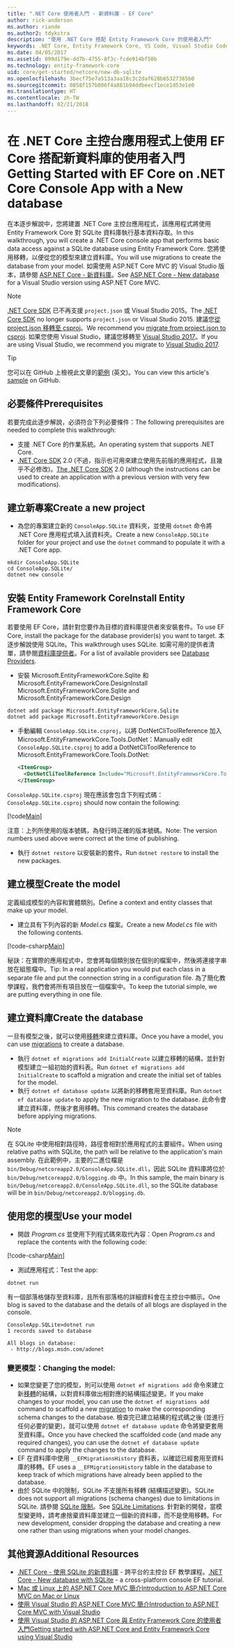 ```yaml
---
title: ".NET Core 使用者入門 - 新資料庫 - EF Core"
author: rick-anderson
ms.author: riande
ms.author2: tdykstra
description: "使用 .NET Core 搭配 Entity Framework Core 的使用者入門"
keywords: .NET Core, Entity Framework Core, VS Code, Visual Studio Code, Mac, Linux
ms.date: 04/05/2017
ms.assetid: 099d179e-dd7b-4755-8f3c-fcde914bf50b
ms.technology: entity-framework-core
uid: core/get-started/netcore/new-db-sqlite
ms.openlocfilehash: 3becf75e7a513a3aa18c3c2daf628b65327365b0
ms.sourcegitcommit: 0858f157b806f4a881b94ddbeecf1ece1d53e1e0
ms.translationtype: HT
ms.contentlocale: zh-TW
ms.lasthandoff: 02/21/2018
---
```

# <a name="getting-started-with-ef-core-on-net-core-console-app-with-a-new-database"></a><span data-ttu-id="b3868-104">在 .NET Core 主控台應用程式上使用 EF Core 搭配新資料庫的使用者入門</span><span class="sxs-lookup"><span data-stu-id="b3868-104">Getting Started with EF Core on .NET Core Console App with a New database</span></span>

<span data-ttu-id="b3868-105">在本逐步解說中，您將建置 .NET Core 主控台應用程式，該應用程式將使用 Entity Framework Core 對 SQLite 資料庫執行基本資料存取。</span><span class="sxs-lookup"><span data-stu-id="b3868-105">In this walkthrough, you will create a .NET Core console app that performs basic data access against a SQLite database using Entity Framework Core.</span></span> <span data-ttu-id="b3868-106">您將使用移轉，以便從您的模型來建立資料庫。</span><span class="sxs-lookup"><span data-stu-id="b3868-106">You will use migrations to create the database from your model.</span></span> <span data-ttu-id="b3868-107">如需使用 ASP.NET Core MVC 的 Visual Studio 版本，請參閱 [ASP.NET Core - 新資料庫](xref:core/get-started/aspnetcore/new-db)。</span><span class="sxs-lookup"><span data-stu-id="b3868-107">See [ASP.NET Core - New database](xref:core/get-started/aspnetcore/new-db) for a Visual Studio version using ASP.NET Core MVC.</span></span>

> [!NOTE]  
> <span data-ttu-id="b3868-108">[.NET Core SDK](https://www.microsoft.com/net/download/core) 已不再支援 `project.json` 或 Visual Studio 2015。</span><span class="sxs-lookup"><span data-stu-id="b3868-108">The [.NET Core SDK](https://www.microsoft.com/net/download/core) no longer supports `project.json` or Visual Studio 2015.</span></span> <span data-ttu-id="b3868-109">建議您[從 project.json 移轉至 csproj](https://docs.microsoft.com/dotnet/articles/core/migration/)。</span><span class="sxs-lookup"><span data-stu-id="b3868-109">We recommend you [migrate from project.json to csproj](https://docs.microsoft.com/dotnet/articles/core/migration/).</span></span> <span data-ttu-id="b3868-110">如果您使用 Visual Studio，建議您移轉至 [Visual Studio 2017](https://www.visualstudio.com/downloads/)。</span><span class="sxs-lookup"><span data-stu-id="b3868-110">If you are using Visual Studio, we recommend you migrate to [Visual Studio 2017](https://www.visualstudio.com/downloads/).</span></span>

> [!TIP]  
> <span data-ttu-id="b3868-111">您可以在 GitHub 上檢視此文章的[範例](https://github.com/aspnet/EntityFramework.Docs/tree/master/samples/core/GetStarted/NetCore/ConsoleApp.SQLite) \(英文\)。</span><span class="sxs-lookup"><span data-stu-id="b3868-111">You can view this article's [sample](https://github.com/aspnet/EntityFramework.Docs/tree/master/samples/core/GetStarted/NetCore/ConsoleApp.SQLite) on GitHub.</span></span>

## <a name="prerequisites"></a><span data-ttu-id="b3868-112">必要條件</span><span class="sxs-lookup"><span data-stu-id="b3868-112">Prerequisites</span></span>

<span data-ttu-id="b3868-113">若要完成此逐步解說，必須符合下列必要條件：</span><span class="sxs-lookup"><span data-stu-id="b3868-113">The following prerequisites are needed to complete this walkthrough:</span></span>
* <span data-ttu-id="b3868-114">支援 .NET Core 的作業系統。</span><span class="sxs-lookup"><span data-stu-id="b3868-114">An operating system that supports .NET Core.</span></span>
* <span data-ttu-id="b3868-115">[.NET Core SDK](https://www.microsoft.com/net/core) 2.0 (不過，指示也可用來建立使用先前版的應用程式，且幾乎不必修改)。</span><span class="sxs-lookup"><span data-stu-id="b3868-115">[The .NET Core SDK](https://www.microsoft.com/net/core) 2.0 (although the instructions can be used to create an application with a previous version with very few modifications).</span></span>

## <a name="create-a-new-project"></a><span data-ttu-id="b3868-116">建立新專案</span><span class="sxs-lookup"><span data-stu-id="b3868-116">Create a new project</span></span>

* <span data-ttu-id="b3868-117">為您的專案建立新的 `ConsoleApp.SQLite` 資料夾，並使用 `dotnet` 命令將 .NET Core 應用程式填入該資料夾。</span><span class="sxs-lookup"><span data-stu-id="b3868-117">Create a new `ConsoleApp.SQLite` folder for your project and use the `dotnet` command to populate it with a .NET Core app.</span></span>

``` Console
mkdir ConsoleApp.SQLite
cd ConsoleApp.SQLite/
dotnet new console
```

## <a name="install-entity-framework-core"></a><span data-ttu-id="b3868-118">安裝 Entity Framework Core</span><span class="sxs-lookup"><span data-stu-id="b3868-118">Install Entity Framework Core</span></span>

<span data-ttu-id="b3868-119">若要使用 EF Core，請針對您要作為目標的資料庫提供者來安裝套件。</span><span class="sxs-lookup"><span data-stu-id="b3868-119">To use EF Core, install the package for the database provider(s) you want to target.</span></span> <span data-ttu-id="b3868-120">本逐步解說使用 SQLite。</span><span class="sxs-lookup"><span data-stu-id="b3868-120">This walkthrough uses SQLite.</span></span> <span data-ttu-id="b3868-121">如需可用的提供者清單，請參閱[資料庫提供者](../../providers/index.md)。</span><span class="sxs-lookup"><span data-stu-id="b3868-121">For a list of available providers see [Database Providers](../../providers/index.md).</span></span>

* <span data-ttu-id="b3868-122">安裝 Microsoft.EntityFrameworkCore.Sqlite 和 Microsoft.EntityFrameworkCore.Design</span><span class="sxs-lookup"><span data-stu-id="b3868-122">Install Microsoft.EntityFrameworkCore.Sqlite and Microsoft.EntityFrameworkCore.Design</span></span>

``` Console
dotnet add package Microsoft.EntityFrameworkCore.Sqlite
dotnet add package Microsoft.EntityFrameworkCore.Design
```

* <span data-ttu-id="b3868-123">手動編輯 `ConsoleApp.SQLite.csproj`，以將 DotNetCliToolReference 加入 Microsoft.EntityFrameworkCore.Tools.DotNet：</span><span class="sxs-lookup"><span data-stu-id="b3868-123">Manually edit `ConsoleApp.SQLite.csproj` to add a DotNetCliToolReference to Microsoft.EntityFrameworkCore.Tools.DotNet:</span></span>

  ``` xml
  <ItemGroup>
    <DotNetCliToolReference Include="Microsoft.EntityFrameworkCore.Tools.DotNet" Version="2.0.0" />
  </ItemGroup>
  ```

<span data-ttu-id="b3868-124">`ConsoleApp.SQLite.csproj` 現在應該會包含下列程式碼：</span><span class="sxs-lookup"><span data-stu-id="b3868-124">`ConsoleApp.SQLite.csproj` should now contain the following:</span></span>

[!code[Main](../../../../samples/core/GetStarted/NetCore/ConsoleApp.SQLite/ConsoleApp.SQLite.csproj)]

 <span data-ttu-id="b3868-125">注意：上列所使用的版本號碼，為發行時正確的版本號碼。</span><span class="sxs-lookup"><span data-stu-id="b3868-125">Note: The version numbers used above were correct at the time of publishing.</span></span>

*  <span data-ttu-id="b3868-126">執行 `dotnet restore` 以安裝新的套件。</span><span class="sxs-lookup"><span data-stu-id="b3868-126">Run `dotnet restore` to install the new packages.</span></span>

## <a name="create-the-model"></a><span data-ttu-id="b3868-127">建立模型</span><span class="sxs-lookup"><span data-stu-id="b3868-127">Create the model</span></span>

<span data-ttu-id="b3868-128">定義組成模型的內容和實體類別。</span><span class="sxs-lookup"><span data-stu-id="b3868-128">Define a context and entity classes that make up your model.</span></span>

* <span data-ttu-id="b3868-129">建立具有下列內容的新 *Model.cs* 檔案。</span><span class="sxs-lookup"><span data-stu-id="b3868-129">Create a new *Model.cs* file with the following contents.</span></span>

[!code-csharp[Main](../../../../samples/core/GetStarted/NetCore/ConsoleApp.SQLite/Model.cs)]

<span data-ttu-id="b3868-130">秘訣：在實際的應用程式中，您會將每個類別放在個別的檔案中，然後將連接字串放在組態檔中。</span><span class="sxs-lookup"><span data-stu-id="b3868-130">Tip: In a real application you would put each class in a separate file and put the connection string in a configuration file.</span></span> <span data-ttu-id="b3868-131">為了簡化教學課程，我們會將所有項目放在一個檔案中。</span><span class="sxs-lookup"><span data-stu-id="b3868-131">To keep the tutorial simple, we are putting everything in one file.</span></span>

## <a name="create-the-database"></a><span data-ttu-id="b3868-132">建立資料庫</span><span class="sxs-lookup"><span data-stu-id="b3868-132">Create the database</span></span>

<span data-ttu-id="b3868-133">一旦有模型之後，就可以使用[移轉](https://docs.microsoft.com/aspnet/core/data/ef-mvc/migrations#introduction-to-migrations)來建立資料庫。</span><span class="sxs-lookup"><span data-stu-id="b3868-133">Once you have a model, you can use [migrations](https://docs.microsoft.com/aspnet/core/data/ef-mvc/migrations#introduction-to-migrations) to create a database.</span></span>

* <span data-ttu-id="b3868-134">執行 `dotnet ef migrations add InitialCreate` 以建立移轉的結構，並針對模型建立一組初始的資料表。</span><span class="sxs-lookup"><span data-stu-id="b3868-134">Run `dotnet ef migrations add InitialCreate` to scaffold a migration and create the initial set of tables for the model.</span></span>
* <span data-ttu-id="b3868-135">執行 `dotnet ef database update` 以將新的移轉套用至資料庫。</span><span class="sxs-lookup"><span data-stu-id="b3868-135">Run `dotnet ef database update` to apply the new migration to the database.</span></span> <span data-ttu-id="b3868-136">此命令會建立資料庫，然後才套用移轉。</span><span class="sxs-lookup"><span data-stu-id="b3868-136">This command creates the database before applying migrations.</span></span>

> [!NOTE]  
> <span data-ttu-id="b3868-137">在 SQLite 中使用相對路徑時，路徑會相對於應用程式的主要組件。</span><span class="sxs-lookup"><span data-stu-id="b3868-137">When using relative paths with SQLite, the path will be relative to the application's main assembly.</span></span> <span data-ttu-id="b3868-138">在此範例中，主要的二進位檔是 `bin/Debug/netcoreapp2.0/ConsoleApp.SQLite.dll`，因此 SQLite 資料庫將位於 `bin/Debug/netcoreapp2.0/blogging.db` 中。</span><span class="sxs-lookup"><span data-stu-id="b3868-138">In this sample, the main binary is `bin/Debug/netcoreapp2.0/ConsoleApp.SQLite.dll`, so the SQLite database will be in `bin/Debug/netcoreapp2.0/blogging.db`.</span></span>

## <a name="use-your-model"></a><span data-ttu-id="b3868-139">使用您的模型</span><span class="sxs-lookup"><span data-stu-id="b3868-139">Use your model</span></span>

* <span data-ttu-id="b3868-140">開啟 *Program.cs* 並使用下列程式碼來取代內容：</span><span class="sxs-lookup"><span data-stu-id="b3868-140">Open *Program.cs* and replace the contents with the following code:</span></span>

 [!code-csharp[Main](../../../../samples/core/GetStarted/NetCore/ConsoleApp.SQLite/Program.cs)]

* <span data-ttu-id="b3868-141">測試應用程式：</span><span class="sxs-lookup"><span data-stu-id="b3868-141">Test the app:</span></span>

 `dotnet run`

 <span data-ttu-id="b3868-142">有一個部落格儲存至資料庫，且所有部落格的詳細資料會在主控台中顯示。</span><span class="sxs-lookup"><span data-stu-id="b3868-142">One blog is saved to the database and the details of all blogs are displayed in the console.</span></span>

  ``` Console
  ConsoleApp.SQLite>dotnet run
  1 records saved to database

  All blogs in database:
   - http://blogs.msdn.com/adonet
  ```

### <a name="changing-the-model"></a><span data-ttu-id="b3868-143">變更模型：</span><span class="sxs-lookup"><span data-stu-id="b3868-143">Changing the model:</span></span>

- <span data-ttu-id="b3868-144">如果您變更了您的模型，則可以使用 `dotnet ef migrations add` 命令來建立新[移轉](https://docs.microsoft.com/aspnet/core/data/ef-mvc/migrations#introduction-to-migrations)的結構，以對資料庫做出相對應的結構描述變更。</span><span class="sxs-lookup"><span data-stu-id="b3868-144">If you make changes to your model, you can use the `dotnet ef migrations add` command to scaffold a new [migration](https://docs.microsoft.com/aspnet/core/data/ef-mvc/migrations#introduction-to-migrations)  to make the corresponding schema changes to the database.</span></span> <span data-ttu-id="b3868-145">檢查完已建立結構的程式碼之後 (並進行任何必要的變更)，就可以使用 `dotnet ef database update` 命令將變更套用至資料庫。</span><span class="sxs-lookup"><span data-stu-id="b3868-145">Once you have checked the scaffolded code (and made any required changes), you can use the `dotnet ef database update` command to apply the changes to the database.</span></span>
- <span data-ttu-id="b3868-146">EF 在資料庫中使用 `__EFMigrationsHistory` 資料表，以確認已經套用至資料庫的移轉。</span><span class="sxs-lookup"><span data-stu-id="b3868-146">EF uses a `__EFMigrationsHistory` table in the database to keep track of which migrations have already been applied to the database.</span></span>
- <span data-ttu-id="b3868-147">由於 SQLite 中的限制，SQLite 不支援所有移轉 (結構描述變更)。</span><span class="sxs-lookup"><span data-stu-id="b3868-147">SQLite does not support all migrations (schema changes) due to limitations in SQLite.</span></span> <span data-ttu-id="b3868-148">請參閱 [SQLite 限制](../../providers/sqlite/limitations.md)。</span><span class="sxs-lookup"><span data-stu-id="b3868-148">See [SQLite Limitations](../../providers/sqlite/limitations.md).</span></span> <span data-ttu-id="b3868-149">針對新的開發，當模型變更時，請考慮捨棄資料庫並建立一個新的資料庫，而不是使用移轉。</span><span class="sxs-lookup"><span data-stu-id="b3868-149">For new development, consider dropping the database and creating a new one rather than using migrations when your model changes.</span></span>

## <a name="additional-resources"></a><span data-ttu-id="b3868-150">其他資源</span><span class="sxs-lookup"><span data-stu-id="b3868-150">Additional Resources</span></span>

* <span data-ttu-id="b3868-151">[.NET Core - 使用 SQLite 的新資料庫](xref:core/get-started/netcore/new-db-sqlite) - 跨平台的主控台 EF 教學課程。</span><span class="sxs-lookup"><span data-stu-id="b3868-151">[.NET Core - New database with SQLite](xref:core/get-started/netcore/new-db-sqlite) -  a cross-platform console EF tutorial.</span></span>
* [<span data-ttu-id="b3868-152">Mac 或 Linux 上的 ASP.NET Core MVC 簡介</span><span class="sxs-lookup"><span data-stu-id="b3868-152">Introduction to ASP.NET Core MVC on Mac or Linux</span></span>](https://docs.microsoft.com/aspnet/core/tutorials/first-mvc-app-xplat/index)
* [<span data-ttu-id="b3868-153">使用 Visual Studio 的 ASP.NET Core MVC 簡介</span><span class="sxs-lookup"><span data-stu-id="b3868-153">Introduction to ASP.NET Core MVC with Visual Studio</span></span>](https://docs.microsoft.com/aspnet/core/tutorials/first-mvc-app/index)
* [<span data-ttu-id="b3868-154">使用 Visual Studio 的 ASP.NET Core 與 Entity Framework Core 的使用者入門</span><span class="sxs-lookup"><span data-stu-id="b3868-154">Getting started with ASP.NET Core and Entity Framework Core using Visual Studio</span></span>](https://docs.microsoft.com/aspnet/core/data/ef-mvc/index)
